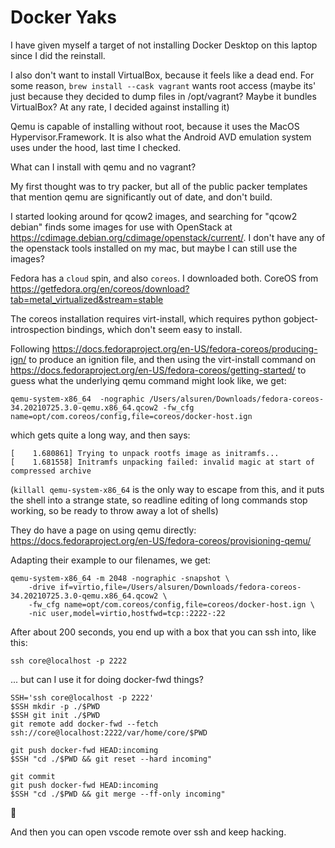 # Docker Yaks

I have given myself a target of not installing Docker Desktop on this laptop since I did the reinstall.

I also don't want to install VirtualBox, because it feels like a dead end. For some reason, `brew install --cask vagrant` wants root access (maybe its' just because they decided to dump files in /opt/vagrant? Maybe it bundles VirtualBox? At any rate, I decided against installing it)

Qemu is capable of installing without root, because it uses the MacOS Hypervisor.Framework. It is also what the Android AVD emulation system uses under the hood, last time I checked.

What can I install with qemu and no vagrant?

My first thought was to try packer, but all of the public packer templates that mention qemu are significantly out of date, and don't build.

I started looking around for qcow2 images, and searching for "qcow2 debian" finds some images for use with OpenStack at https://cdimage.debian.org/cdimage/openstack/current/. I don't have any of the openstack tools installed on my mac, but maybe I can still use the images?

Fedora has a `cloud` spin, and also `coreos`. I downloaded both. CoreOS from https://getfedora.org/en/coreos/download?tab=metal_virtualized&stream=stable

The coreos installation requires virt-install, which requires python gobject-introspection bindings, which don't seem easy to install.

Following https://docs.fedoraproject.org/en-US/fedora-coreos/producing-ign/ to produce an ignition file, and then using the virt-install command on https://docs.fedoraproject.org/en-US/fedora-coreos/getting-started/ to guess what the underlying qemu command might look like, we get:

```
qemu-system-x86_64  -nographic /Users/alsuren/Downloads/fedora-coreos-34.20210725.3.0-qemu.x86_64.qcow2 -fw_cfg name=opt/com.coreos/config,file=coreos/docker-host.ign
```

which gets quite a long way, and then says:
```
[    1.680861] Trying to unpack rootfs image as initramfs...
[    1.681558] Initramfs unpacking failed: invalid magic at start of compressed archive
```

(`killall qemu-system-x86_64` is the only way to escape from this, and it puts the shell into a strange state, so readline editing of long commands stop working, so be ready to throw away a lot of shells)

They do have a page on using qemu directly: https://docs.fedoraproject.org/en-US/fedora-coreos/provisioning-qemu/

Adapting their example to our filenames, we get:
```
qemu-system-x86_64 -m 2048 -nographic -snapshot \
	-drive if=virtio,file=/Users/alsuren/Downloads/fedora-coreos-34.20210725.3.0-qemu.x86_64.qcow2 \
	-fw_cfg name=opt/com.coreos/config,file=coreos/docker-host.ign \
	-nic user,model=virtio,hostfwd=tcp::2222-:22
```

After about 200 seconds, you end up with a box that you can ssh into, like this:
```
ssh core@localhost -p 2222
```

... but can I use it for doing docker-fwd things?
```
SSH='ssh core@localhost -p 2222'
$SSH mkdir -p ./$PWD
$SSH git init ./$PWD
git remote add docker-fwd --fetch ssh://core@localhost:2222/var/home/core/$PWD

git push docker-fwd HEAD:incoming
$SSH "cd ./$PWD && git reset --hard incoming"

git commit
git push docker-fwd HEAD:incoming
$SSH "cd ./$PWD && git merge --ff-only incoming"
```
🎉

And then you can open vscode remote over ssh and keep hacking.
